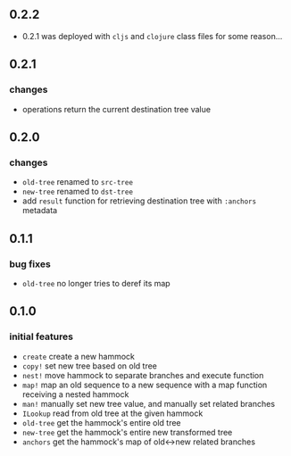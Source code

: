 ## 0.2.2

- 0.2.1 was deployed with `cljs` and `clojure` class files for some reason...

## 0.2.1

### changes

- operations return the current destination tree value

## 0.2.0

### changes

- `old-tree` renamed to `src-tree`
- `new-tree` renamed to `dst-tree`
- add `result` function for retrieving destination tree with `:anchors` metadata

## 0.1.1

### bug fixes

- `old-tree` no longer tries to deref its map

## 0.1.0

### initial features

- `create` create a new hammock
- `copy!` set new tree based on old tree
- `nest!` move hammock to separate branches and execute function
- `map!` map an old sequence to a new sequence with a map function receiving a nested hammock
- `man!` manually set new tree value, and manually set related branches
- `ILookup` read from old tree at the given hammock
- `old-tree` get the hammock's entire old tree
- `new-tree` get the hammock's entire new transformed tree
- `anchors` get the hammock's map of old<->new related branches
